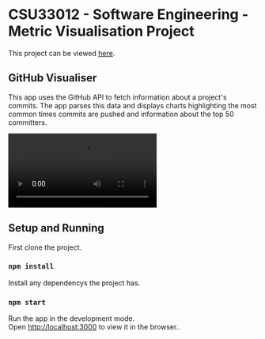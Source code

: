 # CSU33012 - Software Engineering - Metric Visualisation Project

This project can be viewed [here](https://github-visualiser.herokuapp.com/).

## GitHub Visualiser

This app uses the GitHub API to fetch information about a project's commits. The app parses this data and displays charts highlighting the most common times commits are pushed and information about the top 50 committers.

![](SWENGVisualiser.mp4)

## Setup and Running

First clone the project.

### `npm install`

Install any dependencys the project has.

### `npm start`

Run the app in the development mode.\
Open [http://localhost:3000](http://localhost:3000) to view it in the browser..
